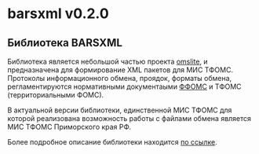 # barsxml v0.2.0

## Библиотека BARSXML

Библиотека является небольшой частью проекта <a href="http://omslite.site" target=_blank>omslite</a>, и предназначена для формирование XML пакетов для МИС ТФОМС. Протоколы информационного обмена, проядок, форматы обмена, регламентируются
нормативными документаыми [ФФОМС](http://nsi.ffoms.ru) и ТФОМС (территориальными ФОМС).

В актуальной версии библиотеки, единственной МИС ТФОМС для которой реализована
возможность работы с файлами обмена является МИС ТФОМС Приморского края РФ.

Более подробное описание библиотеки находится [по ссылке](http://docs.omslite.site/admin/barsxml/).
